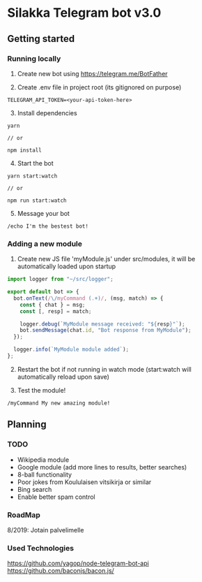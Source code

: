 # Silakka Telegram bot v3.0

## Getting started

### Running locally

1. Create new bot using https://telegram.me/BotFather

2. Create .env file in project root (its gitignored on purpose)

```
TELEGRAM_API_TOKEN=<your-api-token-here>
```

3. Install dependencies

```
yarn

// or

npm install
```

4. Start the bot

```
yarn start:watch

// or

npm run start:watch
```

5. Message your bot

```
/echo I'm the bestest bot!
```

### Adding a new module

1. Create new JS file 'myModule.js' under src/modules, it will be automatically loaded upon startup

```javascript
import logger from "~/src/logger";

export default bot => {
  bot.onText(/\/myCommand (.+)/, (msg, match) => {
    const { chat } = msg;
    const [, resp] = match;

    logger.debug(`MyModule message received: "${resp}"`);
    bot.sendMessage(chat.id, "Bot response from MyModule");
  });

  logger.info(`MyModule module added`);
};
```

2. Restart the bot if not running in watch mode (start:watch will automatically reload upon save)

3. Test the module!

```
/myCommand My new amazing module!
```

## Planning


### TODO

- Wikipedia module
- Google module (add more lines to results, better searches)
- 8-ball functionality
- Poor jokes from Koululaisen vitsikirja or similar
- Bing search
- Enable better spam control

### RoadMap

8/2019: Jotain palvelimelle

### Used Technologies

https://github.com/yagop/node-telegram-bot-api
https://github.com/baconjs/bacon.js/
